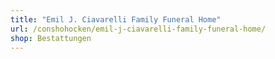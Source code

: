 ```yaml
---
title: "Emil J. Ciavarelli Family Funeral Home"
url: /conshohocken/emil-j-ciavarelli-family-funeral-home/
shop: Bestattungen
---
```

